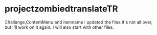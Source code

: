 # projectzombiedtranslateTR
Challange,ContentMenu and itemname I updated the files.It's not all over, but I'll work on it again. I will also start with other files.
